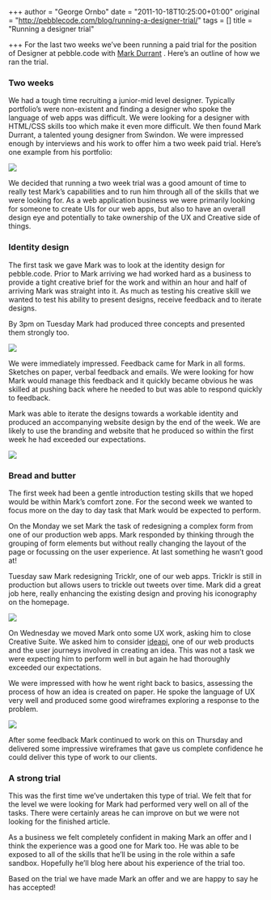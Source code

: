 +++
author = "George Ornbo"
date = "2011-10-18T10:25:00+01:00"
original = "http://pebblecode.com/blog/running-a-designer-trial/"
tags = []
title = "Running a designer trial"

+++
For the last two weeks we’ve been running a paid trial for the position of Designer at pebble.code with [Mark Durrant](http://markdurrant.co.uk/) . Here’s an outline of how we ran the trial.

### Two weeks

We had a tough time recruiting a junior-mid level designer. Typically portfolio’s were non-existent and finding a designer who spoke the language of web apps was difficult. We were looking for a designer with HTML/CSS skills too which make it even more difficult. We then found Mark Durrant, a talented young designer from Swindon. We were impressed enough by interviews and his work to offer him a two week paid trial. Here’s one example from his portfolio:

![](https://media.tumblr.com/tumblr_lq6jtcPhdy1qz7kgs.jpg)

We decided that running a two week trial was a good amount of time to really test Mark’s capabilities and to run him through all of the skills that we were looking for. As a web application business we were primarily looking for someone to create UIs for our web apps, but also to have an overall design eye and potentially to take ownership of the UX and Creative side of things.

### Identity design

The first task we gave Mark was to look at the identity design for pebble.code. Prior to Mark arriving we had worked hard as a business to provide a tight creative brief for the work and within an hour and half of arriving Mark was straight into it. As much as testing his creative skill we wanted to test his ability to present designs, receive feedback and to iterate designs.

By 3pm on Tuesday Mark had produced three concepts and presented them strongly too.

![](https://media.tumblr.com/tumblr_lq6jvdh2fI1qz7kgs.jpg)

We were immediately impressed. Feedback came for Mark in all forms. Sketches on paper, verbal feedback and emails. We were looking for how Mark would manage this feedback and it quickly became obvious he was skilled at pushing back where he needed to but was able to respond quickly to feedback.

Mark was able to iterate the designs towards a workable identity and produced an accompanying website design by the end of the week. We are likely to use the branding and website that he produced so within the first week he had exceeded our expectations.

![](https://media.tumblr.com/tumblr_lq6icfHpEB1qz7kgs.png)

### Bread and butter

The first week had been a gentle introduction testing skills that we hoped would be within Mark’s comfort zone. For the second week we wanted to focus more on the day to day task that Mark would be expected to perform.

On the Monday we set Mark the task of redesigning a complex form from one of our production web apps. Mark responded by thinking through the grouping of form elements but without really changing the layout of the page or focussing on the user experience. At last something he wasn’t good at!

Tuesday saw Mark redesigning Tricklr, one of our web apps. Tricklr is still in production but allows users to trickle out tweets over time. Mark did a great job here, really enhancing the existing design and proving his iconography on the homepage.

![](https://media.tumblr.com/tumblr_lq6i7uRO9X1qz7kgs.png)

On Wednesday we moved Mark onto some UX work, asking him to close Creative Suite. We asked him to consider [ideapi](http://ideapi.com), one of our web products and the user journeys involved in creating an idea. This was not a task we were expecting him to perform well in but again he had thoroughly exceeded our expectations.

We were impressed with how he went right back to basics, assessing the process of how an idea is created on paper. He spoke the language of UX very well and produced some good wireframes exploring a response to the problem.

![](https://media.tumblr.com/tumblr_lq6iow8bIF1qz7kgs.jpg)

After some feedback Mark continued to work on this on Thursday and delivered some impressive wireframes that gave us complete confidence he could deliver this type of work to our clients.

### A strong trial

This was the first time we’ve undertaken this type of trial. We felt that for the level we were looking for Mark had performed very well on all of the tasks. There were certainly areas he can improve on but we were not looking for the finished article.

As a business we felt completely confident in making Mark an offer and I think the experience was a good one for Mark too. He was able to be exposed to all of the skills that he’ll be using in the role within a safe sandbox. Hopefully he’ll blog here about his experience of the trial too.

Based on the trial we have made Mark an offer and we are happy to say he has accepted!

